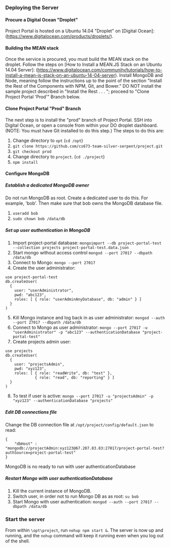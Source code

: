 ### Deploying the Server

#### Procure a Digital Ocean "Droplet"

Project Portal is hosted on a Ubuntu 14.04 "Droplet" on [Digital Ocean]: (https://www.digitalocean.com/products/droplets/).

#### Building the MEAN stack
Once the service is procured, you must build the MEAN stack on the droplet. Follow the steps on [How to Install a MEAN.JS Stack on an Ubuntu 14.04 Server]: (https://www.digitalocean.com/community/tutorials/how-to-install-a-mean-js-stack-on-an-ubuntu-14-04-server). Install MongoDB and Node, meaning follow the instructions up to the point of the section "Install the Rest of the Components with NPM, Git, and Bower." DO NOT install the sample project described in "Install the Rest . . . "; proceed to "Clone Project Portal 'Prod'" Branch below.

#### Clone Project Portal "Prod" Branch

The next step is to install the "prod" branch of Project Portal. SSH into Digital Ocean, or open a console from within your DO droplet dashboard. (NOTE: You must have Git installed to do this step.) The steps to do this are:

1.  Change directory to `opt` (`cd /opt`)
2. `git clone https://github.com/cs673-team-silver-serpent/project.git`
3. `git checkout prod`
4. Change directory to `project`. (`cd ./project`)
5. `npm install`

#### Configure MongoDB

##### Establish a dedicated MongoDB owner
Do not run MongoDB as root. Create a dedicated user to do this. For example, 'bob'. Then make sure that bob owns the MongoDB database file.

1. `useradd bob`
2. `sudo chown bob /data/db`

##### Set up user authentication in MongoDB

1. Import project-portal database: `mongoimport --db project-portal-test --collection projects project-portal-test.data.json`
2. Start mongo without access control `mongod --port 27017 --dbpath /data/db`
3. Connect to Mongo: `mongo --port 27017`
4. Create the user administrator:
```
use project-portal-test
db.createUser(
  {
    user: "userAdministrator",
    pwd: "abc123",
    roles: [ { role: "userAdminAnyDatabase", db: "admin" } ]
  }
)
```
5. Kill Mongo instance and log back in as user administrator:
   `mongod --auth --port 27017 --dbpath /data/db`
6. Connect to Mongo as user administrator:
   `mongo --port 27017 -u "userAdministrator" -p "abc123" --authenticationDatabase "project-portal-test"`
7. Create projects admin user:
  ```
  use projects
  db.createUser(
    {
      user: "projectsAdmin",
      pwd: "xyz123",
      roles: [ { role: "readWrite", db: "test" },
               { role: "read", db: "reporting" } ]
    }
  )
  ```
8. To test if user is active:
`mongo --port 27017 -u "projectsAdmin" -p "xyz123" --authenticationDatabase "projects"`

##### Edit DB connections file

Change the DB connection file at `/opt/project/config/default.json` to read:

```
{
    "dbHost" : "mongodb://projectAdmin:xyz123@67.207.83.83:27017/project-portal-test?authSource=project-portal-test"
}
```

MongoDB is no ready to run with user authenticationDatabase

##### Restart Mongo with user authenticationDatabase

1. Kill the current instance of MongoDB.
2. Switch user, in order not to run Mongo DB as as root: `su bob`
2. Start Mongo with user authentication:
`mongod --auth --port 27017 --dbpath /data/db`


### Start the server

From within `\opt\project`, run `nohup npm start &`. The server is now up and running, and the `nohup` command will keep it running even when you log out of the shell.
